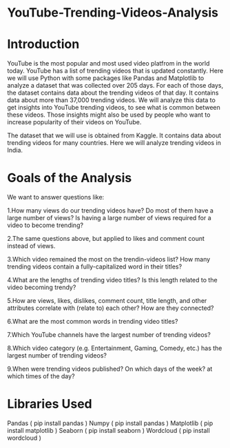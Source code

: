 # YouTube-Trending-Videos-Analysis
# Introduction
YouTube is the most popular and most used video platfrom in the world today. YouTube has a list of trending videos that is updated constantly. Here we will use Python with some packages like Pandas and Matplotlib to analyze a dataset that was collected over 205 days. For each of those days, the dataset contains data about the trending videos of that day. It contains data about more than 37,000 trending videos. We will analyze this data to get insights into YouTube trending videos, to see what is common between these videos. Those insights might also be used by people who want to increase popularity of their videos on YouTube.

The dataset that we will use is obtained from Kaggle. It contains data about trending videos for many countries. Here we will analyze trending videos in India.

# Goals of the Analysis
We want to answer questions like:

1.How many views do our trending videos have? Do most of them have a large number of views? Is having a large number of views required for a video to become trending?

2.The same questions above, but applied to likes and comment count instead of views.

3.Which video remained the most on the trendin-videos list?
How many trending videos contain a fully-capitalized word in their titles?

4.What are the lengths of trending video titles? Is this length related to the video becoming trendy?

5.How are views, likes, dislikes, comment count, title length, and other attributes correlate with (relate to) each other? How are they connected?

6.What are the most common words in trending video titles?

7.Which YouTube channels have the largest number of trending videos?

8.Which video category (e.g. Entertainment, Gaming, Comedy, etc.) has the largest number of trending videos?

9.When were trending videos published? On which days of the week? at which times of the day?

# Libraries Used
Pandas ( pip install pandas )
Numpy ( pip install pandas )
Matplotlib ( pip install matplotlib )
Seaborn ( pip install seaborn )
Wordcloud ( pip install wordcloud )

